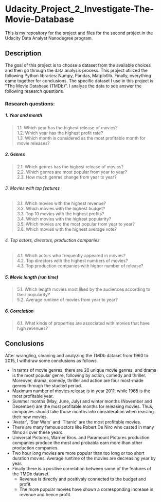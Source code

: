 # Udacity_Project_2_Investigate-The-Movie-Database

This is my repository for the project and files for the second project in the Udacity Data Analyst Nanodegree program.

## Description

The goal of this project is to choose a dataset from the available choices and then go through the data analysis process. This project utilized the following Python libraries: Numpy, Pandas, Matplotlib. Finally, everything came together for conclusions. The specific dataset I use in this project is "The Movie Database (TMDb)". I analyze the data to see answer the following research questions.

### Research questions:
##### 1. Year and month
> 1.1. Which year has the highest release of movies?  
> 1.2. Which year has the highest profit rate?  
> 1.3. Which month is considered as the most profitable month for movie releases?

##### 2. Genres
> 2.1. Which genres has the highest release of movies?  
> 2.2. Which genres are most popular from year to year?  
> 2.3. How much genres change from year to year?  

###### 3. Movies with top features
> 3.1. Which movies with the highest revenue?  
> 3.2. Which movies with the highest budget?  
> 3.3. Top 10 movies with the highest profits?   
> 3.4. Which movies with the highest popularity?  
> 3.5. Which movies are the most popular from year to year?  
> 3.6. Which movies with the highest average vote?

###### 4. Top actors, directors, production companies
> 4.1. Which actors who frequently appeared in movies?  
> 4.2. Top directors with the highest numbers of movies?  
> 4.3. Top production companies with higher number of release?  

##### 5. Movie length (run time)
> 5.1. Which length movies most liked by the audiences according to their popularity?  
> 5.2. Average runtime of movies from year to year?

##### 6. Correlation
> 6.1. What kinds of properties are associated with movies that have high revenues?

## Conclusions

After wrangling, cleaning and analyzing the TMDb dataset from 1960 to 2015, I withdraw some conclusions as follows.

* In terms of movie genres, there are 20 unique movie genres, and drama is the most popular genre, following by action, comedy and thriller. Moreover, drama, comedy, thriller and action are four most-made genres through the studied period.
* Maximum number of movies release is in year 2011, while 1965 is the most profitable year. 
* Summer months (May, June, July) and winter months (November and December) are the most profitable months for releasing movies. Thus, companies should take those months into consideration when reasling their new movies.
* 'Avatar', 'Star Wars' and 'Titanic' are the most profitable movies.
* There are many famous actors like Robert De Niro who casted in many films all over these years.
* Universal Pictures, Warner Bros. and Paramount Pictures production companies produce the most and probabla earn more than other production companies.
* Two hour long movies are more popular than too long or too short duration movies. Average runtime of the movies are decreasing year by year.
* Finally there is a positive correlation between some of the features of the TMDb dataset.
    * Revenue is directly and positivaly connected to the budget and profit.
    * The more popular movies have shown a corresponding increase in revenue and hence profit.
